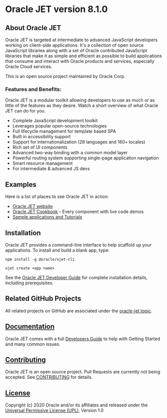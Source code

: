 # Oracle JET version 8.1.0

## About Oracle JET
Oracle JET is targeted at intermediate to advanced JavaScript developers working on client-side applications. It's a collection of open source JavaScript libraries along with a set of Oracle contributed JavaScript libraries that make it as simple and efficient as possible to build applications that consume and interact with Oracle products and services, especially Oracle Cloud services.

This is an open source project maintained by Oracle Corp.

### Features and Benefits:
Oracle JET is a modular toolkit allowing developers to use as much or as little of the features as they desire. Watch a short overview of what Oracle JET can do for you.

* Complete JavaScript development toolkit 
* Leverages popular open-source technologies
* Full lifecycle management for template based SPA
* Built in accessibility support
* Support for internationalization (28 languages and 160+ locales)
* Rich set of UI components
* Advanced two-way binding with a common model layer
* Powerful routing system supporting single-page application navigation
* Smart resource management
* For intermediate & advanced JS devs

## Examples
Here is a list of places to see Oracle JET in action:
* [Oracle JET website](http://oraclejet.org)
* [Oracle JET Cookbook](http://www.oracle.com/webfolder/technetwork/jet/jetCookbook.html) - Every component with live code demos
* [Sample applications and Tutorials](http://www.oracle.com/webfolder/technetwork/jet/globalExamples.html)


## Installation
Oracle JET provides a command-line interface to help scaffold up your applications.  To install and build a blank app, type:

```
npm install -g @oracle/ojet-cli

ojet create <app name>
```
See the [Oracle JET Developer Guide](http://www.oracle.com/pls/topic/lookup?ctx=jet810&id=homepage) for complete installation details, including prerequisites.

## Related GitHub Projects
All related projects on GitHub are associated under the [oracle-jet topic](https://github.com/search?q=topic%3Aoracle-jet+org%3Aoracle&type=Repositories).

## [Documentation](http://www.oracle.com/pls/topic/lookup?ctx=jet810&id=homepage)
Oracle JET comes with a full [Developers Guide](http://www.oracle.com/pls/topic/lookup?ctx=jet810&id=homepage) to help with Getting Started and many common issues.

## [Contributing](https://github.com/oracle/oraclejet/blob/master/CONTRIBUTING.md)
Oracle JET is an open source project. Pull Requests are currently not being accepted. See 
[CONTRIBUTING](https://github.com/oracle/oraclejet/blob/master/CONTRIBUTING.md)
for details.

## [License](https://github.com/oracle/oraclejet/blob/master/LICENSE)
Copyright (c) 2020 Oracle and/or its affiliates and released  under the 
[Universal Permissive License (UPL)](https://oss.oracle.com/licenses/upl/), Version 1.0
